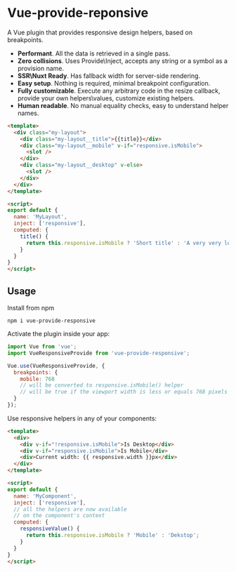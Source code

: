 # Vue-provide-reponsive
A Vue plugin that provides responsive design helpers, based on breakpoints.

* **Performant**. All the data is retrieved in a single pass.
* **Zero collisions**. Uses Provide\Inject, accepts any string or a symbol as a provision name.
* **SSR\Nuxt Ready**. Has fallback width for server-side rendering.
* **Easy setup**. Nothing is required, minimal breakpoint configuration.
* **Fully customizable**. Execute any arbitrary code in the resize callback, provide your own helpers\values, customize existing helpers.
* **Human readable**. No manual equality checks, easy to understand helper names.


```html
<template>
  <div class="my-layout">
    <div class="my-layout__title">{{title}}</div>
    <div class="my-layout__mobile" v-if="responsive.isMobile">
      <slot />
    </div>
    <div class="my-layout__desktop" v-else>
      <slot />
    </div>
  </div>
</template>

<script>
export default {
  name: 'MyLayout',
  inject: ['responsive'],
  computed: {
    title() {
      return this.responsive.isMobile ? 'Short title' : 'A very very long title';
    }
  }
}
</script>
```

## Usage

Install from npm

`npm i vue-provide-responsive`

Activate the plugin inside your app:

```js
import Vue from 'vue';
import VueResponsiveProvide from 'vue-provide-responsive';

Vue.use(VueResponsiveProvide, {
  breakpoints: {
    mobile: 768
    // will be converted to responsive.isMobile() helper
    // will be true if the viewport width is less or equals 768 pixels
  }
});
```

Use responsive helpers in any of your components:

```html
<template>
  <div>
    <div v-if="!responsive.isMobile">Is Desktop</div>
    <div v-if="responsive.isMobile">Is Mobile</div>
    <div>Current width: {{ responsive.width }}px</div>
  </div>
</template>

<script>
export default {
  name: 'MyComponent',
  inject: ['responsive'],
  // all the helpers are now available
  // on the component's context
  computed: {
    responsiveValue() {
      return this.responsive.isMobile ? 'Mobile' : 'Dekstop';
    }
  }
}
</script>
```